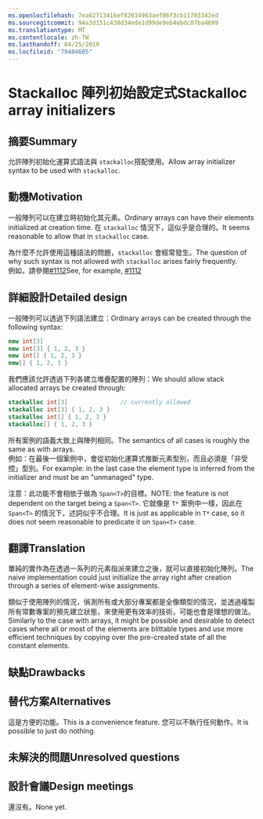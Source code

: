 ```yaml
---
ms.openlocfilehash: 7ea62713416ef82034963aef06f3cb11703342ed
ms.sourcegitcommit: 94a3d151c438d34ede1d99de9eb4ebdc07ba4699
ms.translationtype: MT
ms.contentlocale: zh-TW
ms.lasthandoff: 04/25/2019
ms.locfileid: "79484605"
---
```

# <a name="stackalloc-array-initializers"></a><span data-ttu-id="3b118-101">Stackalloc 陣列初始設定式</span><span class="sxs-lookup"><span data-stu-id="3b118-101">Stackalloc array initializers</span></span>

## <a name="summary"></a><span data-ttu-id="3b118-102">摘要</span><span class="sxs-lookup"><span data-stu-id="3b118-102">Summary</span></span>
[summary]: #summary

<span data-ttu-id="3b118-103">允許陣列初始化運算式語法與 `stackalloc`搭配使用。</span><span class="sxs-lookup"><span data-stu-id="3b118-103">Allow array initializer syntax to be used with `stackalloc`.</span></span>

## <a name="motivation"></a><span data-ttu-id="3b118-104">動機</span><span class="sxs-lookup"><span data-stu-id="3b118-104">Motivation</span></span>
[motivation]: #motivation

<span data-ttu-id="3b118-105">一般陣列可以在建立時初始化其元素。</span><span class="sxs-lookup"><span data-stu-id="3b118-105">Ordinary arrays can have their elements initialized at creation time.</span></span> <span data-ttu-id="3b118-106">在 `stackalloc` 情況下，這似乎是合理的。</span><span class="sxs-lookup"><span data-stu-id="3b118-106">It seems reasonable to allow that in `stackalloc` case.</span></span>

<span data-ttu-id="3b118-107">為什麼不允許使用這種語法的問題，`stackalloc` 會經常發生。</span><span class="sxs-lookup"><span data-stu-id="3b118-107">The question of why such syntax is not allowed with `stackalloc` arises fairly frequently.</span></span>  
<span data-ttu-id="3b118-108">例如，請參閱[#1112](https://github.com/dotnet/csharplang/issues/1112)</span><span class="sxs-lookup"><span data-stu-id="3b118-108">See, for example, [#1112](https://github.com/dotnet/csharplang/issues/1112)</span></span>

## <a name="detailed-design"></a><span data-ttu-id="3b118-109">詳細設計</span><span class="sxs-lookup"><span data-stu-id="3b118-109">Detailed design</span></span>

<span data-ttu-id="3b118-110">一般陣列可以透過下列語法建立：</span><span class="sxs-lookup"><span data-stu-id="3b118-110">Ordinary arrays can be created through the following syntax:</span></span>

```csharp
new int[3]
new int[3] { 1, 2, 3 }
new int[] { 1, 2, 3 }
new[] { 1, 2, 3 }
```

<span data-ttu-id="3b118-111">我們應該允許透過下列各建立堆疊配置的陣列：</span><span class="sxs-lookup"><span data-stu-id="3b118-111">We should allow stack allocated arrays be created through:</span></span>  

```csharp
stackalloc int[3]               // currently allowed
stackalloc int[3] { 1, 2, 3 }
stackalloc int[] { 1, 2, 3 }
stackalloc[] { 1, 2, 3 }
```

<span data-ttu-id="3b118-112">所有案例的語義大致上與陣列相同。</span><span class="sxs-lookup"><span data-stu-id="3b118-112">The semantics of all cases is roughly the same as with arrays.</span></span>  
<span data-ttu-id="3b118-113">例如：在最後一個案例中，會從初始化運算式推斷元素型別，而且必須是「非受控」型別。</span><span class="sxs-lookup"><span data-stu-id="3b118-113">For example: in the last case the element type is inferred from the initializer and must be an "unmanaged" type.</span></span>

<span data-ttu-id="3b118-114">注意：此功能不會相依于做為 `Span<T>`的目標。</span><span class="sxs-lookup"><span data-stu-id="3b118-114">NOTE: the feature is not dependent on the target being a `Span<T>`.</span></span> <span data-ttu-id="3b118-115">它就像是 `T*` 案例中一樣，因此在 `Span<T>` 的情況下，述詞似乎不合理。</span><span class="sxs-lookup"><span data-stu-id="3b118-115">It is just as applicable in `T*` case, so it does not seem reasonable to predicate it on `Span<T>` case.</span></span>  

## <a name="translation"></a><span data-ttu-id="3b118-116">翻譯</span><span class="sxs-lookup"><span data-stu-id="3b118-116">Translation</span></span>

<span data-ttu-id="3b118-117">單純的實作為在透過一系列的元素指派來建立之後，就可以直接初始化陣列。</span><span class="sxs-lookup"><span data-stu-id="3b118-117">The naive implementation could just initialize the array right after creation through a series of element-wise assignments.</span></span>  

<span data-ttu-id="3b118-118">類似于使用陣列的情況，偵測所有或大部分專案都是全像類型的情況，並透過複製所有常數專案的預先建立狀態，來使用更有效率的技術，可能也會是理想的做法。</span><span class="sxs-lookup"><span data-stu-id="3b118-118">Similarly to the case with arrays, it might be possible and desirable to detect cases where all or most of the elements are blittable types and use more efficient techniques by copying over the pre-created state of all the constant elements.</span></span> 

## <a name="drawbacks"></a><span data-ttu-id="3b118-119">缺點</span><span class="sxs-lookup"><span data-stu-id="3b118-119">Drawbacks</span></span>
[drawbacks]: #drawbacks

## <a name="alternatives"></a><span data-ttu-id="3b118-120">替代方案</span><span class="sxs-lookup"><span data-stu-id="3b118-120">Alternatives</span></span>
[alternatives]: #alternatives

<span data-ttu-id="3b118-121">這是方便的功能。</span><span class="sxs-lookup"><span data-stu-id="3b118-121">This is a convenience feature.</span></span> <span data-ttu-id="3b118-122">您可以不執行任何動作。</span><span class="sxs-lookup"><span data-stu-id="3b118-122">It is possible to just do nothing.</span></span>

## <a name="unresolved-questions"></a><span data-ttu-id="3b118-123">未解決的問題</span><span class="sxs-lookup"><span data-stu-id="3b118-123">Unresolved questions</span></span>
[unresolved]: #unresolved-questions

## <a name="design-meetings"></a><span data-ttu-id="3b118-124">設計會議</span><span class="sxs-lookup"><span data-stu-id="3b118-124">Design meetings</span></span>

<span data-ttu-id="3b118-125">還沒有。</span><span class="sxs-lookup"><span data-stu-id="3b118-125">None yet.</span></span> 
